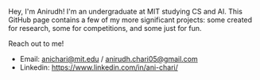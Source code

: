 Hey, I'm Anirudh! I'm an undergraduate at MIT studying CS and AI. This GitHub page contains a few of my more significant projects: some created for research, some for competitions, and some just for fun. 

Reach out to me!
  - Email: anichari@mit.edu / anirudh.chari05@gmail.com
  - Linkedin: https://www.linkedin.com/in/ani-chari/
